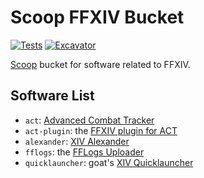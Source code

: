 # Scoop FFXIV Bucket

[![Tests](https://github.com/mousseng/scoop-ffxiv/actions/workflows/ci.yml/badge.svg)](https://github.com/mousseng/scoop-ffxiv/actions/workflows/ci.yml) [![Excavator](https://github.com/mousseng/scoop-ffxiv/actions/workflows/excavator.yml/badge.svg)](https://github.com/mousseng/scoop-ffxiv/actions/workflows/excavator.yml)

[Scoop](https://scoop.sh) bucket for software related to FFXIV.

## Software List
- `act`: [Advanced Combat Tracker](https://advancedcombattracker.com)
- `act-plugin`: the [FFXIV plugin for ACT](https://github.com/ravahn/FFXIV_ACT_Plugin)
- `alexander`: [XIV Alexander](https://github.com/Soreepeong/XivAlexander)
- `fflogs`: the [FFLogs Uploader](https://www.fflogs.com)
- `quicklauncher`: goat's [XIV Quicklauncher](https://github.com/goatcorp/FFXIVQuickLauncher)
